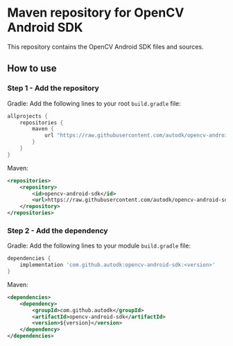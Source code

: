 # Maven repository for OpenCV Android SDK

This repository contains the OpenCV Android SDK files and sources.

## How to use

### Step 1 - Add the repository

Gradle: Add the following lines to your root `build.gradle` file:

```groovy
allprojects {
    repositories {
        maven { 
            url "https://raw.githubusercontent.com/autodk/opencv-android-sdk/main" 
        }
    }
}
```

Maven:

```xml
<repositories>
    <repository>
        <id>opencv-android-sdk</id>
        <url>https://raw.githubusercontent.com/autodk/opencv-android-sdk/main</url>
    </repository>
</repositories>
```

### Step 2 - Add the dependency

Gradle: Add the following lines to your module `build.gradle` file:

```groovy
dependencies {
    implementation 'com.github.autodk:opencv-android-sdk:<version>'
}
```

Maven:

```xml
<dependencies>
    <dependency>
        <groupId>com.github.autodk</groupId>
        <artifactId>opencv-android-sdk</artifactId>
        <version>${version}</version>
    </dependency>
</dependencies>
```
